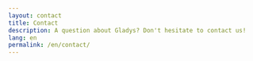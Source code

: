 ```yaml
---
layout: contact
title: Contact
description: A question about Gladys? Don't hesitate to contact us!
lang: en
permalink: /en/contact/
---
```

